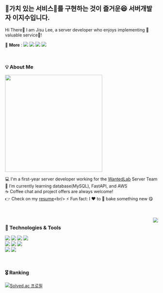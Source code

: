 ## 🌟가치 있는 서비스🌟를 구현하는 것이 즐거운😆 서버개발자 이지수입니다.</h2> 
Hi There👋 I am Jisu Lee, a server developer who enjoys implementing 🌟valuable service🌟!
<br/>

🤙 **More** : 
<a href="https://velog.io/@suen0904"><img src="https://img.shields.io/badge/-Velog-%2320C997?logo=velog&logoColor=white"/></a> 
<a href="https://suen0904.tistory.com/"><img src="https://img.shields.io/badge/-tistory-%23FA5858?logo=tistory&logoColor=white"/></a> 
<img src="https://img.shields.io/badge/-jisulee.904@gmail.com-%23EA4335?logo=gmail&logoColor=white"/>
<a href="[https://www.notion.so/80403c3c847c4940a613df09db0052ec?pvs=4](https://daily-flame-77b.notion.site/80403c3c847c4940a613df09db0052ec?pvs=4)"><img src="https://img.shields.io/badge/-Resume-black?logo=notion&logoColor=white"/></a>

<br/>


<div>
 
 <h3>💡 About Me</h3>

 <img width="320" src="https://github.com/damda0904/damda0904/assets/67117391/c4d4c624-5de8-4c1f-9f8a-995c265772f7"/>
  
 💻 I'm a first-year server developer working for the [WantedLab](https://www.wanted.co.kr/jobsfeed) Server Team <br/>
 🌱 I’m currently learning database(MySQL), FastAPI, and AWS<br/>
☕ Coffee chat and project offers are always welcome!<br/>
 👉 Check on my [resume]([https://www.notion.so/80403c3c847c4940a613df09db0052ec?pvs=4](https://daily-flame-77b.notion.site/80403c3c847c4940a613df09db0052ec?pvs=4))<br/>
 ⚡ Fun fact: I ❤️ to 🥖 bake something new 😋

</div>

<br/>
<br/>


<img align="right" src="https://github-readme-stats.vercel.app/api/top-langs/?username=damda0904&layout=donut"/>


<div>
  <h3>🔧 Technologies & Tools</h3>

  <img src="https://img.shields.io/badge/-AWS-%23232F3E?style=for-the-badge&logo=amazonaws&logoColor=white"/> <img src="https://img.shields.io/badge/-Redis-%23DC382D?style=for-the-badge&logo=redis&logoColor=white"/> <img src="https://img.shields.io/badge/-MongoDB-%2347A248?style=for-the-badge&logo=mongodb&logoColor=white"/> <img src="https://img.shields.io/badge/-Docker-%232496ED?style=for-the-badge&logo=docker&logoColor=white"/> <br/>
  <img src="https://img.shields.io/badge/-FastAPI-%23009688?style=for-the-badge&logo=fastapi&logoColor=white"/> <img src="https://img.shields.io/badge/-String_Boot-%236DB33F?style=for-the-badge&logo=springboot&logoColor=white"/>  <img src="https://img.shields.io/badge/-MySQL-%234479A1?style=for-the-badge&logo=mysql&logoColor=white"/> <br/>
  <img src="https://img.shields.io/badge/-Python-%233776AB?style=for-the-badge&logo=python&logoColor=white"/> <img src="https://img.shields.io/badge/-java-%23FC4C02?style=for-the-badge&logo=java&logoColor=white"/> 
</div>

<br/>

### 🎖 Ranking
[![Solved.ac
프로필](http://mazassumnida.wtf/api/v2/generate_badge?boj=suen0904)](https://solved.ac/suen0904)
 
